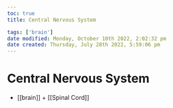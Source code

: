 ```yaml
---
toc: true
title: Central Nervous System

tags: ['brain']
date modified: Monday, October 10th 2022, 2:02:32 pm
date created: Thursday, July 28th 2022, 5:59:06 pm
---
```


# Central Nervous System
- [[brain]] + [[Spinal Cord]]



